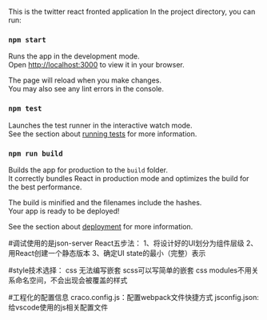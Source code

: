 This is the twitter react fronted application
In the project directory, you can run:

### `npm start`

Runs the app in the development mode.\
Open [http://localhost:3000](http://localhost:3000) to view it in your browser.

The page will reload when you make changes.\
You may also see any lint errors in the console.

### `npm test`

Launches the test runner in the interactive watch mode.\
See the section about [running tests](https://facebook.github.io/create-react-app/docs/running-tests) for more information.

### `npm run build`

Builds the app for production to the `build` folder.\
It correctly bundles React in production mode and optimizes the build for the best performance.

The build is minified and the filenames include the hashes.\
Your app is ready to be deployed!

See the section about [deployment](https://facebook.github.io/create-react-app/docs/deployment) for more information.

#调试使用的是json-server
React五步法：
1、将设计好的UI划分为组件层级
2、用React创建一个静态版本
3、确定UI state的最小（完整）表示

#style技术选择：
css 无法编写嵌套
scss可以写简单的嵌套
css modules不用关系命名空间，不会出现会被覆盖的样式

#工程化的配置信息
craco.config.js：配置webpack文件快捷方式
jsconfig.json:给vscode使用的js相关配置文件
